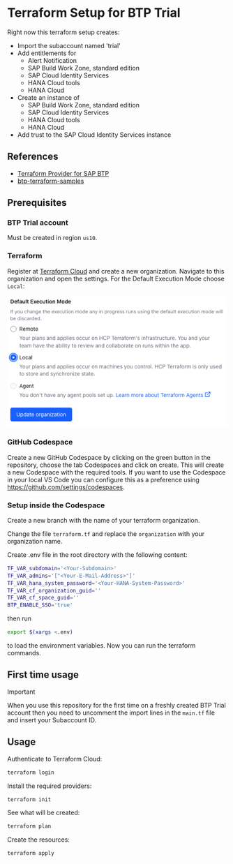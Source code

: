 # Terraform Setup for BTP Trial

Right now this terraform setup creates:

- Import the subaccount named 'trial'
- Add entitlements for
  - Alert Notification
  - SAP Build Work Zone, standard edition
  - SAP Cloud Identity Services
  - HANA Cloud tools
  - HANA Cloud
- Create an instance of
  - SAP Build Work Zone, standard edition
  - SAP Cloud Identity Services
  - HANA Cloud tools
  - HANA Cloud
- Add trust to the SAP Cloud Identity Services instance

## References

- [Terraform Provider for SAP BTP](https://registry.terraform.io/providers/SAP/btp/latest/docs)
- [btp-terraform-samples](https://github.com/SAP-samples/btp-terraform-samples/)

## Prerequisites

### BTP Trial account

Must be created in region `us10`.

### Terraform

Register at [Terraform Cloud](https://app.terraform.io/signup/account) and create a new organization. Navigate to this organization and open the settings. For the Default Execution Mode choose `Local`:

![Screenshot of the section Default Execution Mode](./assets/default-execution-mode.png)

### GitHub Codespace

Create a new GitHub Codespace by clicking on the green button in the repository, choose the tab Codespaces and click on create. This will create a new Codespace with the required tools. If you want to use the Codespace in your local VS Code you can configure this as a preference using https://github.com/settings/codespaces.

### Setup inside the Codespace

Create a new branch with the name of your terraform organization.

Change the file `terraform.tf` and replace the `organization` with your organization name.

Create .env file in the root directory with the following content:

```bash
TF_VAR_subdomain='<Your-Subdomain>'
TF_VAR_admins='["<Your-E-Mail-Address>"]'
TF_VAR_hana_system_password='<Your-HANA-System-Password>'
TF_VAR_cf_organization_guid=''
TF_VAR_cf_space_guid=''
BTP_ENABLE_SSO='true'
```

then run

```bash
export $(xargs <.env)
```

to load the environment variables. Now you can run the terraform commands.

## First time usage

> [!IMPORTANT]
> When you use this repository for the first time on a freshly created BTP Trial account then you need to uncomment the import lines in the `main.tf` file and insert your Subaccount ID.

## Usage

Authenticate to Terraform Cloud:

```bash
terraform login
```

Install the required providers:

```bash
terraform init
```

See what will be created:

```bash
terraform plan
```

Create the resources:

```bash
terraform apply
```
